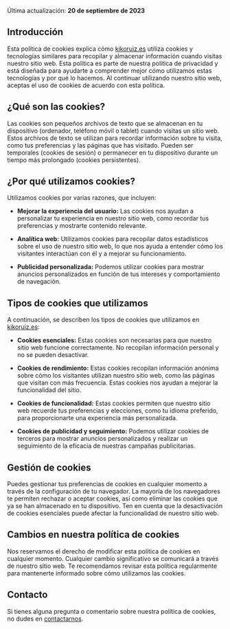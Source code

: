 Última actualización: **20 de septiembre de 2023**

## Introducción

Esta política de cookies explica cómo [kikoruiz.es](/) utiliza cookies y tecnologías similares para recopilar y almacenar información cuando visitas nuestro sitio web. Esta política es parte de nuestra política de privacidad y está diseñada para ayudarte a comprender mejor cómo utilizamos estas tecnologías y por qué lo hacemos. Al continuar utilizando nuestro sitio web, aceptas el uso de cookies de acuerdo con esta política.

## ¿Qué son las cookies?

Las cookies son pequeños archivos de texto que se almacenan en tu dispositivo (ordenador, teléfono móvil o tablet) cuando visitas un sitio web. Estos archivos de texto se utilizan para recordar información sobre tu visita, como tus preferencias y las páginas que has visitado. Pueden ser temporales (cookies de sesión) o permanecer en tu dispositivo durante un tiempo más prolongado (cookies persistentes).

## ¿Por qué utilizamos cookies?

Utilizamos cookies por varias razones, que incluyen:

- **Mejorar la experiencia del usuario:** Las cookies nos ayudan a personalizar tu experiencia en nuestro sitio web, como recordar tus preferencias y mostrarte contenido relevante.

- **Analítica web:** Utilizamos cookies para recopilar datos estadísticos sobre el uso de nuestro sitio web, lo que nos ayuda a entender cómo los visitantes interactúan con él y a mejorar su funcionamiento.

- **Publicidad personalizada:** Podemos utilizar cookies para mostrar anuncios personalizados en función de tus intereses y comportamiento de navegación.

## Tipos de cookies que utilizamos

A continuación, se describen los tipos de cookies que utilizamos en [kikoruiz.es](/):

- **Cookies esenciales:** Estas cookies son necesarias para que nuestro sitio web funcione correctamente. No recopilan información personal y no se pueden desactivar.

- **Cookies de rendimiento:** Estas cookies recopilan información anónima sobre cómo los visitantes utilizan nuestro sitio web, como las páginas que visitan con más frecuencia. Estas cookies nos ayudan a mejorar la funcionalidad del sitio.

- **Cookies de funcionalidad:** Estas cookies permiten que nuestro sitio web recuerde tus preferencias y elecciones, como tu idioma preferido, para proporcionarte una experiencia más personalizada.

- **Cookies de publicidad y seguimiento:** Podemos utilizar cookies de terceros para mostrar anuncios personalizados y realizar un seguimiento de la eficacia de nuestras campañas publicitarias.

## Gestión de cookies

Puedes gestionar tus preferencias de cookies en cualquier momento a través de la configuración de tu navegador. La mayoría de los navegadores te permiten rechazar o aceptar cookies, así como eliminar las cookies que ya se han almacenado en tu dispositivo. Ten en cuenta que la desactivación de cookies esenciales puede afectar la funcionalidad de nuestro sitio web.

## Cambios en nuestra política de cookies

Nos reservamos el derecho de modificar esta política de cookies en cualquier momento. Cualquier cambio significativo se comunicará a través de nuestro sitio web. Te recomendamos revisar esta política regularmente para mantenerte informado sobre cómo utilizamos las cookies.

## Contacto

Si tienes alguna pregunta o comentario sobre nuestra política de cookies, no dudes en [contactarnos](/#contacto).
